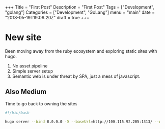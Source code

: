 +++
Title = "First Post"
Description = "First Post"
Tags = ["Development", "golang"]
Categories = ["Development", "GoLang"]
menu = "main"
date = "2018-05-19T19:09:20Z"
draft = true
+++

# New site

Been moving away from the ruby ecosystem and exploring static sites with hugo.

1. No asset pipeline
2. Simple server setup
3. Semantic web is under threat by SPA, just a mess of javascript.

## Also Medium

Time to go back to owning the sites

```bash
#!/bin/bash

hugo server --bind 0.0.0.0 -D --baseUrl=http://100.115.92.205:1313/ --watch
```
